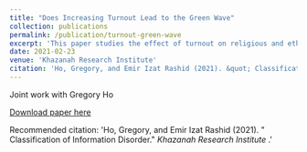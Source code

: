 ```yaml
---
title: "Does Increasing Turnout Lead to the Green Wave"
collection: publications
permalink: /publication/turnout-green-wave
excerpt: 'This paper studies the effect of turnout on religious and ethnic voting by using rainfall variation in turnout.'
date: 2021-02-23
venue: 'Khazanah Research Institute'
citation: 'Ho, Gregory, and Emir Izat Rashid (2021). &quot; Classification of Information Disorder.&quot; <i> Khazanah Research Institute </i>.'
---
```

Joint work with Gregory Ho

[Download paper here](https://www.krinstitute.org/assets/contentMS/img/template/editor/DP%20-%20Classification%20of%20Information%20Disorder.pdf)

Recommended citation: 'Ho, Gregory, and Emir Izat Rashid (2021). &quot; Classification of Information Disorder.&quot; <i> Khazanah Research Institute </i>.'

